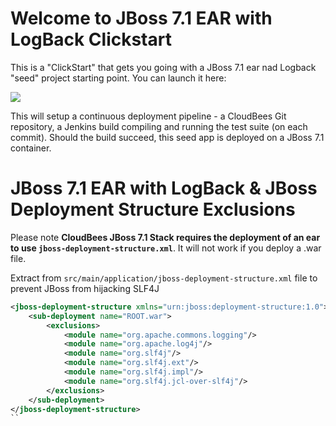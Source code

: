 # Welcome to JBoss 7.1 EAR with LogBack Clickstart

This is a "ClickStart" that gets you going with a JBoss 7.1 ear nad Logback  "seed" project starting point. You can launch it here:

<a href="https://grandcentral.cloudbees.com/?CB_clickstart=https://raw.github.com/CloudBees-community/jboss71-ear-with-logback-clickstart/master/clickstart.json"><img src="https://d3ko533tu1ozfq.cloudfront.net/clickstart/deployInstantly.png"/></a>

This will setup a continuous deployment pipeline - a CloudBees Git repository, a Jenkins build compiling and running the test suite (on each commit).
Should the build succeed, this seed app is deployed on a JBoss 7.1 container.


# JBoss 7.1 EAR with LogBack & JBoss Deployment Structure Exclusions

Please note **CloudBees JBoss 7.1 Stack requires the deployment of an ear to use `jboss-deployment-structure.xml`**. It will not work if you deploy a .war file.

Extract from `src/main/application/jboss-deployment-structure.xml` file to prevent JBoss from hijacking SLF4J

```xml
<jboss-deployment-structure xmlns="urn:jboss:deployment-structure:1.0">
    <sub-deployment name="ROOT.war">
        <exclusions>
            <module name="org.apache.commons.logging"/>
            <module name="org.apache.log4j"/>
            <module name="org.slf4j"/>
            <module name="org.slf4j.ext"/>
            <module name="org.slf4j.impl"/>
            <module name="org.slf4j.jcl-over-slf4j"/>
        </exclusions>
    </sub-deployment>
</jboss-deployment-structure>
``






